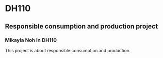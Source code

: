 # DH110

## Responsible consumption and production project
### Mikayla Noh in DH110

This project is about responsible consumption and production. 
